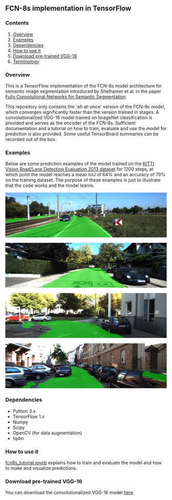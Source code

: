 ## FCN-8s implementation in TensorFlow

### Contents

1. [Overview](#overview)
2. [Examples](#examples)
3. [Dependencies](#dependencies)
4. [How to use it](#how-to-use-it)
5. [Download pre-trained VGG-16](#download-pre-trained-vgg-16)
6. [Terminology](#terminology)

### Overview

This is a TensorFlow implementation of the FCN-8s model architecture for semantic image segmentation introduced by Shelhamer et al. in the paper [Fully Convolutional Networks for Semantic Segmentation](https://arxiv.org/abs/1605.06211).

This repository only contains the 'all-at-once' version of the FCN-8s model, which converges significantly faster than the version trained in stages. A convolutionalized VGG-16 model trained on ImageNet classification is provided and serves as the encoder of the FCN-8s. Sufficient documentation and a tutorial on how to train, evaluate and use the model for prediction is also provided. Some useful TensorBoard summaries can be recorded out of the box.

### Examples

Below are some prediction examples of the model trained on the [KITTI Vision Road/Lane Detection Evaluation 2013 dataset](http://www.cvlibs.net/datasets/kitti/eval_road.php) for 1200 steps, at which point the model reaches a mean IoU of 64% and an accuracy of 79% on the training dataset. The purpose of these examples is just to illustrate that the code works and the model learns.

![img02](./test_results/KITTI_Vision_Road/um_000003.png)

![img01](./test_results/KITTI_Vision_Road/uu_000058.png)

![img01](./test_results/KITTI_Vision_Road/uu_000084.png)

![img01](./test_results/KITTI_Vision_Road/uu_000095.png)

### Dependencies

* Python 3.x
* TensorFlow 1.x
* Numpy
* Scipy
* OpenCV (for data augmentation)
* tqdm

### How to use it

[fcn8s_tutorial.ipynb](https://github.com/pierluigiferrari/fcn8s_tensorflow/blob/master/fcn8s_tutorial.ipynb) explains how to train and evaluate the model and how to make and visualize predictions.

### Download pre-trained VGG-16

You can download the convolutionalized VGG-16 model [here]()
